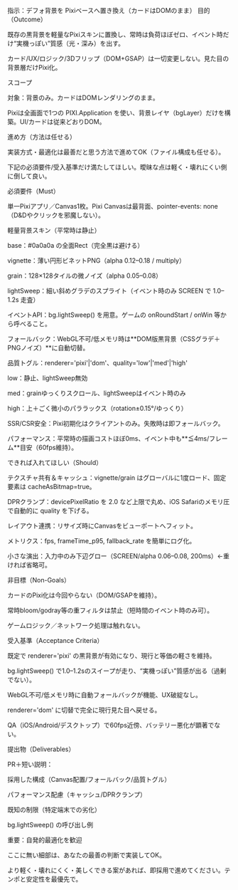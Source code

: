 指示：デフォ背景を Pixiベースへ置き換え（カードはDOMのまま）
目的（Outcome）

既存の黒背景を軽量なPixiスキンに置換し、常時は負荷ほぼゼロ、イベント時だけ“実機っぽい”質感（光・深み）を出す。

カード/UX/ロジック/3Dフリップ（DOM+GSAP）は一切変更しない。見た目の背景層だけPixi化。

スコープ

対象：背景のみ。カードはDOMレンダリングのまま。

Pixiは全画面で1つの PIXI.Application を使い、背景レイヤ（bgLayer）だけを構築。UI/カードは従来どおりDOM。

進め方（方法は任せる）

実装方式・最適化は最善だと思う方法で進めてOK（ファイル構成も任せる）。

下記の必須要件/受入基準だけ満たしてほしい。曖昧な点は軽く・壊れにくい側に倒して良い。

必須要件（Must）

単一Pixiアプリ／Canvas1枚。Pixi Canvasは最背面、pointer-events: none（D&Dやクリックを邪魔しない）。

軽量背景スキン（平常時は静止）

base：#0a0a0a の全面Rect（完全黒は避ける）

vignette：薄い円形ビネットPNG（alpha 0.12–0.18 / multiply）

grain：128×128タイルの微ノイズ（alpha 0.05–0.08）

lightSweep：細い斜めグラデのスプライト（イベント時のみ SCREEN で 1.0–1.2s 走査）

イベントAPI：bg.lightSweep() を用意。ゲームの onRoundStart / onWin 等から呼べること。

フォールバック：WebGL不可/低メモリ時は**DOM版黒背景（CSSグラデ＋PNGノイズ）**に自動切替。

品質トグル：renderer='pixi'|'dom'、quality='low'|'med'|'high'

low：静止、lightSweep無効

med：grainゆっくりスクロール、lightSweepはイベント時のみ

high：上＋ごく微小のパララックス（rotation±0.15°/ゆっくり）

SSR/CSR安全：Pixi初期化はクライアントのみ。失敗時は即フォールバック。

パフォーマンス：平常時の描画コストほぼ0ms、イベント中も**≦4ms/フレーム**目安（60fps維持）。

できれば入れてほしい（Should）

テクスチャ共有＆キャッシュ：vignette/grain はグローバルに1度ロード、固定要素は cacheAsBitmap=true。

DPRクランプ：devicePixelRatio を 2.0 など上限で丸め、iOS Safariのメモリ圧で自動的に quality を下げる。

レイアウト連携：リサイズ時にCanvasをビューポートへフィット。

メトリクス：fps, frameTime_p95, fallback_rate を簡単にログ化。

小さな演出：入力中のみ下辺グロー（SCREEN/alpha 0.06–0.08, 200ms）←重ければ省略可。

非目標（Non-Goals）

カードのPixi化は今回やらない（DOM/GSAPを維持）。

常時bloom/godray等の重フィルタは禁止（短時間のイベント時のみ可）。

ゲームロジック／ネットワーク処理は触れない。

受入基準（Acceptance Criteria）

既定で renderer='pixi' の黒背景が有効になり、現行と等価の軽さを維持。

bg.lightSweep() で1.0–1.2sのスイープが走り、“実機っぽい”質感が出る（過剰でない）。

WebGL不可/低メモリ時に自動フォールバックが機能、UX破綻なし。

renderer='dom' に切替で完全に現行見た目へ戻せる。

QA（iOS/Android/デスクトップ）で60fps近傍、バッテリー悪化が顕著でない。

提出物（Deliverables）

PR＋短い説明：

採用した構成（Canvas配置/フォールバック/品質トグル）

パフォーマンス配慮（キャッシュ/DPRクランプ）

既知の制限（特定端末での劣化）

bg.lightSweep() の呼び出し例

重要：自発的最適化を歓迎

ここに無い細部は、あなたの最善の判断で実装してOK。

より軽く・壊れにくく・美しくできる案があれば、即採用で進めてください。テンポと安定性を最優先で。